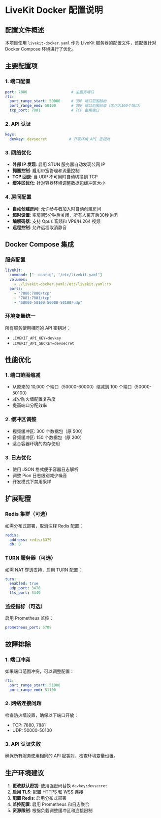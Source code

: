 # LiveKit Docker 配置说明

## 配置文件概述

本项目使用 `livekit-docker.yaml` 作为 LiveKit 服务器的配置文件，该配置针对 Docker Compose 环境进行了优化。

## 主要配置项

### 1. 端口配置
```yaml
port: 7880                    # 主服务端口
rtc:
  port_range_start: 50000     # UDP 端口范围起始
  port_range_end: 50100       # UDP 端口范围结束（优化为100个端口）
  tcp_port: 7881              # TCP 备用端口
```

### 2. API 认证
```yaml
keys:
  devkey: devsecret          # 开发环境 API 密钥对
```

### 3. 网络优化
- **外部 IP 发现**: 启用 STUN 服务器自动发现公网 IP
- **拥塞控制**: 启用带宽管理和流量控制
- **TCP 回退**: 当 UDP 不可用时自动切换到 TCP
- **缓冲区优化**: 针对容器环境调整数据包缓冲区大小

### 4. 房间配置
- **自动创建房间**: 允许参与者加入时自动创建房间
- **超时设置**: 空房间5分钟后关闭，所有人离开后30秒关闭
- **编解码器**: 支持 Opus 音频和 VP8/H.264 视频
- **远程控制**: 允许远程取消静音

## Docker Compose 集成

### 服务配置
```yaml
livekit:
  command: ["--config", "/etc/livekit.yaml"]
  volumes:
    - ./livekit-docker.yaml:/etc/livekit.yaml:ro
  ports:
    - "7880:7880/tcp"
    - "7881:7881/tcp"
    - "50000-50100:50000-50100/udp"
```

### 环境变量统一
所有服务使用相同的 API 密钥对：
- `LIVEKIT_API_KEY=devkey`
- `LIVEKIT_API_SECRET=devsecret`

## 性能优化

### 1. 端口范围缩减
- 从原来的 10,000 个端口（50000-60000）缩减到 100 个端口（50000-50100）
- 减少防火墙配置复杂度
- 提高端口分配效率

### 2. 缓冲区调整
- 视频缓冲区: 300 个数据包（原 500）
- 音频缓冲区: 150 个数据包（原 200）
- 适合容器环境的内存使用

### 3. 日志优化
- 使用 JSON 格式便于容器日志解析
- 调整 Pion 日志级别减少噪音
- 开发模式下禁用采样

## 扩展配置

### Redis 集群（可选）
如需分布式部署，取消注释 Redis 配置：
```yaml
redis:
  address: redis:6379
  db: 0
```

### TURN 服务器（可选）
如需 NAT 穿透支持，启用 TURN 配置：
```yaml
turn:
  enabled: true
  udp_port: 3478
  tls_port: 5349
```

### 监控指标（可选）
启用 Prometheus 监控：
```yaml
prometheus_port: 6789
```

## 故障排除

### 1. 端口冲突
如果端口范围冲突，可以调整配置：
```yaml
rtc:
  port_range_start: 51000
  port_range_end: 51100
```

### 2. 网络连接问题
检查防火墙设置，确保以下端口开放：
- TCP: 7880, 7881
- UDP: 50000-50100

### 3. API 认证失败
确保所有服务使用相同的 API 密钥对，检查环境变量设置。

## 生产环境建议

1. **更改默认密钥**: 使用强密码替换 `devkey:devsecret`
2. **启用 TLS**: 配置 HTTPS 和 WSS 连接
3. **配置 Redis**: 启用分布式部署
4. **监控配置**: 启用 Prometheus 和日志聚合
5. **资源限制**: 根据负载调整缓冲区和连接限制